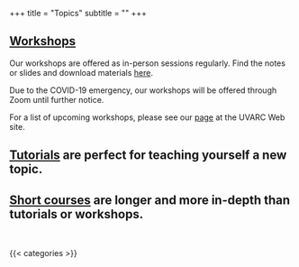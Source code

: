 +++
title = "Topics"
subtitle = ""
+++

## [Workshops](/workshops)

Our workshops are offered as in-person sessions regularly.  Find the notes or slides and download materials [here](/workshops).

Due to the COVID-19 emergency, our workshops will be offered through Zoom until further notice.

For a list of upcoming workshops, please see our [page](https://www.rc.virginia.edu/education/workshops/) at the UVARC Web site.

## [Tutorials](/tutorials) are perfect for teaching yourself a new topic.

## [Short courses](/courses) are longer and more in-depth than tutorials or workshops.

<br>

{{< categories >}}
